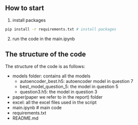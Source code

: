 ## How to start
1. install packages
```bash
pip install -r requirements.txt # install packages
```
2. run the code in the main.ipynb

## The structure of the code
The structure of the code is as follows:
- models folder: contains all the models
  - autoencoder_best.h5: autoencoder model in question 7
  - best_model_question_5: the model in question 5
  - question3.h5: the model in question 3
- paper(paper we refer to in the report) folder
- excel: all the excel files used in the script
- main.ipynb # main code
- requirements.txt
- README.md


